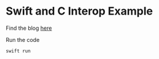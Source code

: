 # Swift and C Interop Example

Find the blog [here](https://blogs.onlychan.xyz/importing-c-libraries-in-swift)

Run the code
```
swift run
```
